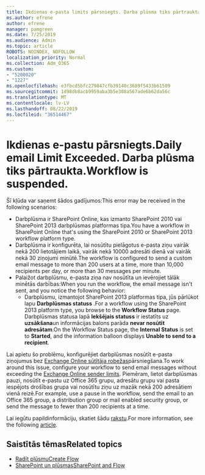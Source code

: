 ```yaml
---
title: Ikdienas e-pasta limits pārsniegts. Darba plūsma tiks pārtraukta.
ms.author: efrene
author: efrene
manager: pamgreen
ms.date: 7/25/2019
ms.audience: Admin
ms.topic: article
ROBOTS: NOINDEX, NOFOLLOW
localization_priority: Normal
ms.collection: Adm_O365
ms.custom:
- "5200020"
- "1227"
ms.openlocfilehash: e3fbcd5bfc279847cfb39140c3689f5433b61509
ms.sourcegitcommit: 1d98db8acb9959aba3b5e308a567ade6b62da56c
ms.translationtype: MT
ms.contentlocale: lv-LV
ms.lasthandoff: 08/22/2019
ms.locfileid: "36514467"
---
```

# <a name="daily-email-limit-exceeded-workflow-is-suspended"></a><span data-ttu-id="a31b8-103">Ikdienas e-pastu pārsniegts.</span><span class="sxs-lookup"><span data-stu-id="a31b8-103">Daily email Limit Exceeded.</span></span> <span data-ttu-id="a31b8-104">Darba plūsma tiks pārtraukta.</span><span class="sxs-lookup"><span data-stu-id="a31b8-104">Workflow is suspended.</span></span>

<span data-ttu-id="a31b8-105">Šī kļūda var saņemt šādos gadījumos:</span><span class="sxs-lookup"><span data-stu-id="a31b8-105">This error may be received in the following scenarios:</span></span>

- <span data-ttu-id="a31b8-106">Darbplūsma ir SharePoint Online, kas izmanto SharePoint 2010 vai SharePoint 2013 darbplūsmas platformas tipa.</span><span class="sxs-lookup"><span data-stu-id="a31b8-106">You have a workflow in SharePoint Online that's using the SharePoint 2010 or SharePoint 2013 workflow platform type.</span></span>
- <span data-ttu-id="a31b8-107">Darbplūsma ir konfigurēta, lai nosūtītu pielāgotus e-pasta ziņu vairāk nekā 200 lietotājiem laikā, vairāk nekā 10000 adresāti dienā vai vairāk nekā 30 ziņojumi minūtē.</span><span class="sxs-lookup"><span data-stu-id="a31b8-107">The workflow is configured to send a custom email message to more than 200 users at a time, more than 10,000 recipients per day, or more than 30 messages per minute.</span></span>
- <span data-ttu-id="a31b8-108">Palaižot darbplūsmu, e-pasta ziņa nav nosūtīta un ievērojiet tālāk minētās darbības:</span><span class="sxs-lookup"><span data-stu-id="a31b8-108">When you run the workflow, the email message isn't sent, and you notice the following behavior:</span></span>
    - <span data-ttu-id="a31b8-109">Darbplūsmu, izmantojot SharePoint 2013 platformas tipa, jūs pārlūkot lapu **Darbplūsmas statuss** .</span><span class="sxs-lookup"><span data-stu-id="a31b8-109">For a workflow using the SharePoint 2013 platform type, you browse to the **Workflow Status** page.</span></span> <span data-ttu-id="a31b8-110">Darbplūsmas statusa lapā **Iekšējais statuss** ir iestatīts uz **uzsākšana**un informācijas balons parāda **nevar nosūtīt adresātam**.</span><span class="sxs-lookup"><span data-stu-id="a31b8-110">On the Workflow Status page, the **Internal Status** is set to **Started**, and the information balloon displays **Unable to send to a recipient**.</span></span>

<span data-ttu-id="a31b8-111">Lai apietu šo problēmu, konfigurējiet darbplūsmas nosūtīt e-pasta ziņojumus bez [Exchange Online sūtītāja robežas](https://docs.microsoft.com/office365/servicedescriptions/exchange-online-service-description/exchange-online-limits#recipientlimits)pārsniegšana.</span><span class="sxs-lookup"><span data-stu-id="a31b8-111">To work around this issue, configure your workflow to send email messages without exceeding the [Exchange Online sender limits](https://docs.microsoft.com/office365/servicedescriptions/exchange-online-service-description/exchange-online-limits#recipientlimits).</span></span> <span data-ttu-id="a31b8-112">Piemēram, lietot darbplūsmas pauzi, nosūtīt e-pastu uz Office 365 grupu, adresātu grupu vai pasta iespējots drošības grupa vai nosūtītu ziņu uz mazāk nekā 200 adresātiem vienā reizē.</span><span class="sxs-lookup"><span data-stu-id="a31b8-112">For example, use a pause in the workflow, send the email to an Office 365 group, a distribution group or mail enabled security group, or send the message to fewer than 200 recipients at a time.</span></span>


<span data-ttu-id="a31b8-113">Lai iegūtu papildinformāciju, skatiet šādu [rakstu](https://support.microsoft.com/help/3150442/daily-email-limit-has-exceeded-and-your-workflow-has-been-suspended-or).</span><span class="sxs-lookup"><span data-stu-id="a31b8-113">For more information, see the following [article](https://support.microsoft.com/help/3150442/daily-email-limit-has-exceeded-and-your-workflow-has-been-suspended-or).</span></span>

## <a name="related-topics"></a><span data-ttu-id="a31b8-114">Saistītās tēmas</span><span class="sxs-lookup"><span data-stu-id="a31b8-114">Related topics</span></span>
- [<span data-ttu-id="a31b8-115">Radīt plūsmu</span><span class="sxs-lookup"><span data-stu-id="a31b8-115">Create Flow</span></span>](https://support.office.com/article/Create-a-flow-for-a-list-or-library-in-SharePoint-Online-or-OneDrive-for-Business-a9c3e03b-0654-46af-a254-20252e580d01) 
- [<span data-ttu-id="a31b8-116">SharePoint un plūsmas</span><span class="sxs-lookup"><span data-stu-id="a31b8-116">SharePoint and Flow</span></span>](https://flow.microsoft.com/blog/sharepoint-and-flow/) 